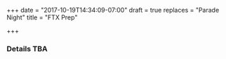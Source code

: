 +++
date = "2017-10-19T14:34:09-07:00"
draft = true
replaces = "Parade Night"
title = "FTX Prep"

+++
### Details TBA